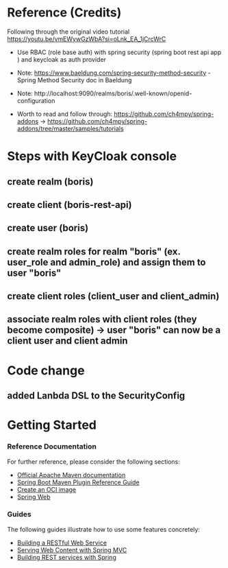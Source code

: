 # Reference (Credits)
Following through the original video tutorial https://youtu.be/vmEWywGzWbA?si=oLnk_EA_1jCrcWrC

- Use RBAC (role base auth)  with spring security (spring boot rest api app ) and keycloak as auth provider 

- Note: https://www.baeldung.com/spring-security-method-security - Spring Method Security doc in Baeldung

- Note: http://localhost:9090/realms/boris/.well-known/openid-configuration

- Worth to read and follow through: https://github.com/ch4mpy/spring-addons -> https://github.com/ch4mpy/spring-addons/tree/master/samples/tutorials 


# Steps with KeyCloak console

## create realm (boris)

## create client (boris-rest-api) 

## create user (boris)

## create realm roles for realm "boris" (ex. user_role and admin_role) and assign them to user "boris"

## create client roles (client_user and client_admin)

## associate realm roles with client roles (they become composite) -> user "boris" can now be a client user and client admin

# Code change

## added Lanbda DSL to the SecurityConfig


# Getting Started

### Reference Documentation
For further reference, please consider the following sections:

* [Official Apache Maven documentation](https://maven.apache.org/guides/index.html)
* [Spring Boot Maven Plugin Reference Guide](https://docs.spring.io/spring-boot/docs/3.1.4/maven-plugin/reference/html/)
* [Create an OCI image](https://docs.spring.io/spring-boot/docs/3.1.4/maven-plugin/reference/html/#build-image)
* [Spring Web](https://docs.spring.io/spring-boot/docs/3.1.4/reference/htmlsingle/index.html#web)

### Guides
The following guides illustrate how to use some features concretely:

* [Building a RESTful Web Service](https://spring.io/guides/gs/rest-service/)
* [Serving Web Content with Spring MVC](https://spring.io/guides/gs/serving-web-content/)
* [Building REST services with Spring](https://spring.io/guides/tutorials/rest/)

